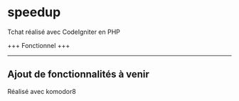 # speedup

Tchat réalisé avec CodeIgniter en PHP

+++
Fonctionnel
+++

---
Ajout de fonctionnalités à venir
---

Réalisé avec komodor8
